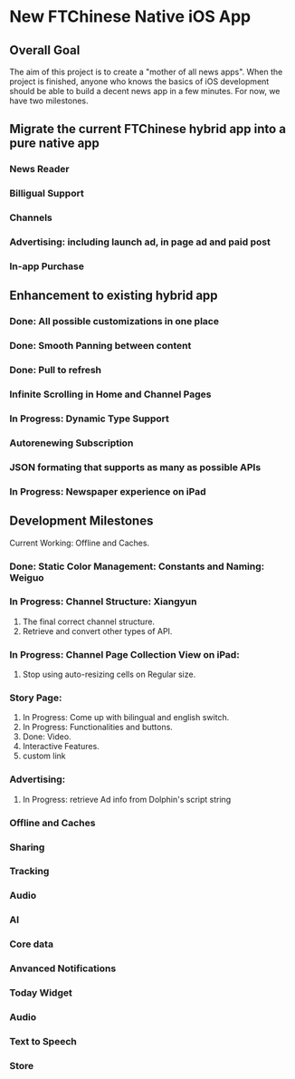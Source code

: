 # New FTChinese Native iOS App

## Overall Goal
The aim of this project is to create a "mother of all news apps". When the project is finished, anyone who knows the basics of iOS development should be able to build a decent news app in a few minutes. For now, we have two milestones. 

## Migrate the current FTChinese hybrid app into a pure native app
### News Reader
### Billigual Support
### Channels
### Advertising: including launch ad, in page ad and paid post
### In-app Purchase

## Enhancement to existing hybrid app
### Done: All possible customizations in one place
### Done: Smooth Panning between content
### Done: Pull to refresh
### Infinite Scrolling in Home and Channel Pages
### In Progress: Dynamic Type Support
### Autorenewing Subscription
### JSON formating that supports as many as possible APIs
### In Progress: Newspaper experience on iPad

## Development Milestones
Current Working: Offline and Caches. 


### Done: Static Color Management: Constants and Naming: Weiguo

### In Progress: Channel Structure: Xiangyun
1. The final correct channel structure. 
2. Retrieve and convert other types of API. 


### In Progress: Channel Page Collection View on iPad: 
1. Stop using auto-resizing cells on Regular size. 

### Story Page: 
1. In Progress: Come up with bilingual and english switch. 
2. In Progress: Functionalities and buttons. 
3. Done: Video. 
4. Interactive Features. 
5. custom link


### Advertising: 
1. In Progress: retrieve Ad info from Dolphin's script string

### Offline and Caches

### Sharing

### Tracking

### Audio

### AI

### Core data

### Anvanced Notifications

### Today Widget

### Audio

### Text to Speech

### Store


